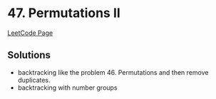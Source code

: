 # 47. Permutations II

[LeetCode Page](https://leetcode.com/problems/permutations-ii/)

## Solutions

- backtracking like the problem 46. Permutations and then remove duplicates.
- backtracking with number groups
